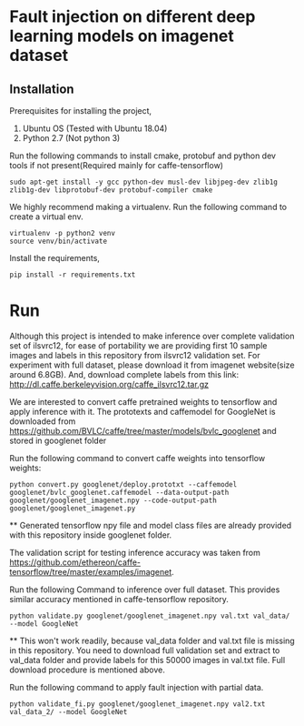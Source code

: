 # Fault injection on different deep learning models on imagenet dataset

## Installation

Prerequisites for installing the project,
1. Ubuntu OS (Tested with Ubuntu 18.04)
2. Python 2.7 (Not python 3)

Run the following commands to install cmake, protobuf and python dev tools if not 
present(Required mainly for caffe-tensorflow)
```
sudo apt-get install -y gcc python-dev musl-dev libjpeg-dev zlib1g zlib1g-dev libprotobuf-dev protobuf-compiler cmake
```

We highly recommend making a virtualenv. Run the following command to create a virtual env.
```
virtualenv -p python2 venv
source venv/bin/activate
```
Install the requirements,
```
pip install -r requirements.txt
```

# Run

Although this project is intended to make inference over complete validation set of ilsvrc12,
for ease of portability we are providing first 10 sample images and labels in this repository
from ilsvrc12 validation set. For experiment with full dataset, please download it from
imagenet website(size around 6.8GB). And, download complete labels from this link:
<http://dl.caffe.berkeleyvision.org/caffe_ilsvrc12.tar.gz>

We are interested to convert caffe pretrained weights to tensorflow and apply inference with
it. The prototexts and caffemodel for GoogleNet is downloaded from
<https://github.com/BVLC/caffe/tree/master/models/bvlc_googlenet> and stored in googlenet
folder

Run the following command to convert caffe weights into tensorflow weights:
```
python convert.py googlenet/deploy.prototxt --caffemodel googlenet/bvlc_googlenet.caffemodel --data-output-path googlenet/googlenet_imagenet.npy --code-output-path googlenet/googlenet_imagenet.py
```
** Generated tensorflow npy file and model class files are already provided with this
repository inside googlenet folder.

The validation script for testing inference accuracy was taken from
<https://github.com/ethereon/caffe-tensorflow/tree/master/examples/imagenet>.

Run the following Command to inference over full dataset. This provides similar accuracy mentioned in caffe-tensorflow repository.
```
python validate.py googlenet/googlenet_imagenet.npy val.txt val_data/ --model GoogleNet
```
** This won't work readily, because val_data folder and val.txt file is missing in this repository. You need to download full validation set and extract to val_data folder and provide labels for this 50000 images in val.txt file. Full download procedure is mentioned above.

Run the following command to apply fault injection with partial data.
```
python validate_fi.py googlenet/googlenet_imagenet.npy val2.txt val_data_2/ --model GoogleNet
```
